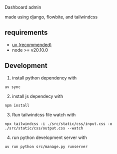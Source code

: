 Dashboard admin

made using django, flowbite, and tailwindcss


## requirements
- [uv (recommended)](https://docs.astral.sh/uv/getting-started/installation/)
- node >= v20.10.0


## Development
1. install python dependency with
```
uv sync
```
2. install js dependecy with
```
npm install
```
3. Run tailwindcss file watch with
```
npx tailwindcss -i ./src/static/css/input.css -o ./src/static/css/output.css --watch
```
4. run python development server with
```
uv run python src/manage.py runserver
```
